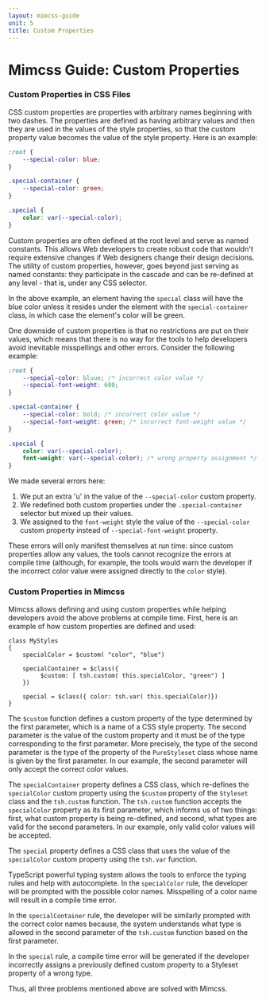 ```yaml
---
layout: mimcss-guide
unit: 5
title: Custom Properties
---
```


# Mimcss Guide: Custom Properties

### Custom Properties in CSS Files
CSS custom properties are properties with arbitrary names beginning with two dashes. The properties are defined as having arbitrary values and then they are used in the values of the style properties, so that the custom property value becomes the value of the style property. Here is an example:

```css
:root {
    --special-color: blue;
}

.special-container {
    --special-color: green;
}

.special {
    color: var(--special-color);
}
```

Custom properties are often defined at the root level and serve as named constants. This allows Web developers to create robust code that wouldn't require extensive changes if Web designers change their design decisions. The utility of custom properties, however, goes beyond just serving as named constants: they participate in the cascade and can be re-defined at any level - that is, under any CSS selector.

In the above example, an element having the `special` class will have the blue color unless it resides under the element with the  `special-container` class, in which case the element's color will be green.

One downside of custom properties is that no restrictions are put on their values, which means that there is no way for the tools to help developers avoid inevitable misspellings and other errors. Consider the following example:

```css
:root {
    --special-color: bluue; /* incorrect color value */
    --special-font-weight: 600;
}

.special-container {
    --special-color: bold; /* incorrect color value */
    --special-font-weight: green; /* incorrect font-weight value */
}

.special {
    color: var(--special-color);
    font-weight: var(--special-color); /* wrong property assignment */
}
```

We made several errors here:
1. We put an extra 'u' in the value of the `--special-color` custom property.
1. We redefined both custom properties under the `.special-container` selector but mixed up their values.
1. We assigned to the `font-weight` style the value of the `--special-color` custom property instead of `--special-font-weight` property.

These errors will only manifest themselves at run time: since custom properties allow any values, the tools cannot recognize the errors at compile time (although, for example, the tools would warn the developer if the incorrect color value were assigned directly to the `color` style).

### Custom Properties in Mimcss
Mimcss allows defining and using custom properties while helping developers avoid the above problems at compile time. First, here is an example of how custom properties are defined and used:

```tsx
class MyStyles
{
    specialColor = $custom( "color", "blue")

    specialContainer = $class({
         $custom: [ tsh.custom( this.specialColor, "green") ]
    })

    special = $class({ color: tsh.var( this.specialColor)})
}
```

The `$custom` function defines a custom property of the type determined by the first parameter, which is a name of a CSS style property. The second parameter is the value of the custom property and it must be of the type corresponding to the first parameter. More precisely, the type of the second parameter is the type of the property of the `PureStyleset` class whose name is given by the first parameter. In our example, the second parameter will only accept the correct color values.

The `specialContainer` property defines a CSS class, which re-defines the `specialColor` custom property using the `$custom` property of the `Styleset` class and the `tsh.custom` function. The `tsh.custom` function accepts the `specialColor` property as its first parameter, which informs us of two things: first, what custom property is being re-defined, and second, what types are valid for the second parameters. In our example, only valid color values will be accepted.

The `special` property defines a CSS class that uses the value of the `specialColor` custom property using the `tsh.var` function.

TypeScript powerful typing system allows the tools to enforce the typing rules and help with autocomplete. In the `specialColor` rule, the developer will be prompted with the possible color names. Misspelling of a color name will result in a compile time error.

In the `specialContainer` rule, the developer will be similarly prompted with the correct color names because, the system understands what type is allowed in the second parameter of the `tsh.custom` function based on the first parameter.

In the `special` rule, a compile time error will be generated if the developer incorrectly assigns a previously defined custom property to a Styleset property of a wrong type.

Thus, all three problems mentioned above are solved with Mimcss.




